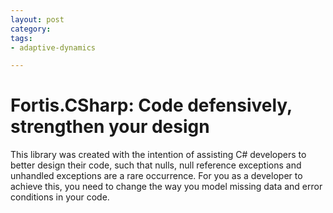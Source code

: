 ```yaml
---
layout: post
category: 
tags:
- adaptive-dynamics

---
```


Fortis.CSharp: Code defensively, strengthen your design
=======================================================

This library was created with the intention of assisting C# developers to better design their code, such that nulls, null reference exceptions and unhandled exceptions are a rare occurrence. For you as a developer to achieve this, you need to change the way you model missing data and error conditions in your code.